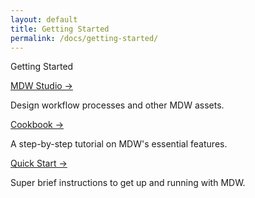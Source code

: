 ```yaml
---
layout: default
title: Getting Started
permalink: /docs/getting-started/
---
```


<section class="intro">
  <div class="grid">
    <div class="unit whole center-on-mobiles">
      <p class="first">Getting Started</p>
    </div>
  </div>
</section>
<section class="features">
  <div class="grid">
    <div class="unit one-third">
      <a href="../guides/mdw-studio">MDW Studio &rarr;</a>
      <p>Design workflow processes and other MDW assets.</p>
    </div>
    <div class="unit one-third">
      <a href="../guides/mdw-cookbook">Cookbook &rarr;</a>
      <p>A step-by-step tutorial on MDW's essential features.</p>
    </div>
    <div class="unit one-third">
      <a href="quick-start">Quick Start &rarr;</a>
  	  <p>Super brief instructions to get up and running with MDW.</p>
    </div>
    <div class="clear"></div>
  </div>
</section>


